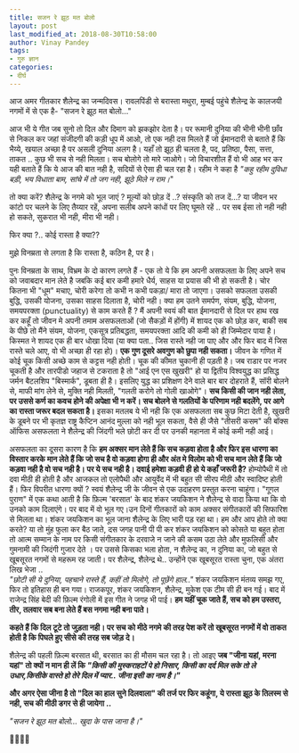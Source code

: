 ```yaml
---
title: सजन रे झूठ मत बोलो
layout: post
last_modified_at: 2018-08-30T10:58:00
author: Vinay Pandey
tags:
- गुरु ज्ञान
categories:
- दीर्घ
---
```

आज अमर गीतकार शैलेन्द्र का जन्मदिवस। रावलपिंडी से बरास्ता मथुरा, मुम्बई पहुंचे शैलेन्द्र के कालजयी नगमों में से एक है- "सजन रे झूठ मत बोलो..."

आज भी ये गीत जब सुनो तो दिल और दिमाग को झकझोर देता है। पर रूमानी दुनिया की भीनी भीनी छाँव से निकल कर जहां संजीदगी की कड़ी धूप में आओ, तो एक नही दस मिलते हैं जो ईमानदारी से बताते हैं कि भैय्ये, खयाल अच्छा है पर असली दुनिया अलग है। यहाँ तो झूठ ही चलता है, पद, प्रतिष्ठा, पैसा, सत्ता, ताकत .. कुछ भी सच से नही मिलता। सच बोलोगे तो मारे जाओगे। जो विचारशील हैं वो भी आह भर कर यही बताते हैं कि ये आज की बात नही है, सदियों से ऐसा ही चल रहा है। रहीम ने कहा है *"कहु रहीम दुविधा बड़ी, भय विधाता बाम, सांचे में तो जग नही, झूठे मिले न राम।*"  

तो क्या करें? शैलेन्द्र के नगमे को भूल जाएं ? मूल्यों को छोड़ दें ..? संस्कृति को तज दें...? या जीवन भर कांटो पर चलने के लिए तैय्यार रहें, अपना सलीब अपने कांधों पर लिए घूमते रहें .. पर सब ईसा तो नही नही हो सकते, सुकरात भी नही, मीरा भी नही। 

 फिर क्या ?.. कोई रास्ता है क्या??

मुझे विनम्रता से लगता है कि रास्ता है, कठिन है, पर है। 

पुनः विनम्रता के साथ, विभ्रम के दो कारण लगते हैं - एक तो ये कि हम अपनी असफलता के लिए अपने सच को जवाबदार मान लेते है जबकि कई बार कमी हमारे धैर्य, साहस या प्रयास की भी हो सकती है। चोर कितना भी "धूम" मचाए, चोरी करेगा तो कभी न कभी पकड़ा/ मारा तो जाएगा। उसको सफलता उसकी बुद्धि, उसकी योजना, उसका साहस दिलाता है, चोरी नही। क्या हम उतने समर्पण, संयम, बुद्धि, योजना, समयपरक्ता (punctuality) से काम करते हैं ? मैं अपनी स्वयं की बात ईमानदारी से दिल पर हाथ रख कर कहूँ तो जीवन मे अपनी तमाम असफलताओं (जो सैकड़ों में होंगी) में शायद एक को छोड़ कर, बाकी सब के पीछे तो मैंने संयम, योजना, एकसूत्र प्रतिबद्धता,  समयपरक्ता आदि की कमी को ही जिम्मेदार पाया है। किस्मत ने शायद एक ही बार धोखा दिया (या क्या पता.. जिस रास्ते नही जा पाए और और फिर बाद में जिस रास्ते चले आए, वो भी अच्छा ही रहा हो)। 
**एक गुण दूसरे अवगुण को छुपा नही सकता।** जीवन के गणित में कोई चूक किसी अच्छे काम से कट्टस नही होती। चूक की कीमत चुकानी ही पड़ती है। जब राडार पर नजर चूकती है और तारपीडो जहाज से टकराता है तो "आई एन एस खुखरी" हो या द्वितीय विश्वयुद्ध का प्रसिद्ध जर्मन बैटलशिप "बिस्मार्क", डूबता ही है। इसलिए युद्ध का प्रशिक्षण देने वाले बार बार दोहराते हैं, सॉरी बोलने से, माफी मांग लेने से, मुक्ति नही मिलती, "गलती करोगे तो गोली खाओगे"। **सच किसी की जान नही लेता, पर उससे कर्ण का कवच होने की अपेक्षा भी न करें। सच बोलने से गलतियों के परिणाम नही बदलेंगे, पर आगे का रास्ता जरूर बदल सकता है।** इसका मतलब ये भी नही कि एक असफलता सब कुछ मिटा देती है, खुखरी के डूबने पर भी कृतज्ञ राष्ट्र कैप्टिन आनंद मुल्ला को नही भूल सकता, वैसे ही जैसे "तीसरी कसम" की बॉक्स ऑफिस असफलता ने शैलेन्द्र की जिंदगी भले छोटी कर दी पर उनकी महानता में कोई कमी नही आई।

असफलता का दूसरा कारण है कि **हम अक्सर मान लेते हैं कि सच कड़वा होता है और फिर इस धारणा का विस्तार करके मान लेते हैं कि जो सच है वो कड़वा होगा ही और अंत मे विलोम को भी सच मान लेते हैं कि जो कड़वा नही है वो सच नही है। पर ये सच नही है। दवाई हमेशा कड़वी ही हो ये कहाँ जरूरी है?** होम्योपैथी में तो दवा मीठी ही होती है और आजकल तो एलोपैथी और आयुर्वेद में भी बहुत सी सीरप मीठी और स्वादिष्ट होती हैं। फिर विपरीत धारणा क्यों ? 
स्वयं शैलेन्द्र जी के जीवन से एक उदाहरण प्रस्तुत करना चाहूंगा। "गूगल पुराण" में एक कथा आती है कि फ़िल्म 'बरसात' के बाद शंकर जयकिशन ने शैलेन्द्र से वादा किया था कि वो उनको काम दिलाएंगे। पर बाद में वो भूल गए।उन दिनों गीतकारों को काम अक्सर संगीतकारों की सिफारिश से मिलता था। शंकर जयकिशन का भूल जाना शैलेन्द्र के लिए भारी पड़ रहा था। हम और आप होते तो क्या करते? या तो मुंह फुला कर बैठ जाते, दस जगह पानी पी पी कर शंकर जयकिशन को कोसते या बहुत होता तो आत्म सम्मान के नाम पर किसी संगीतकार के दरवाजे न जाने की कसम उठा लेते और  मुफलिसी और गुमनामी की जिदंगी गुजार देते । पर उससे किसका भला होता, न शैलेन्द्र का, न दुनिया का, जो बहुत से खूबसूरत नगमों से महरूम रह जाती। पर शैलेन्द्र, शैलेन्द्र थे.. उन्होंने एक खूबसूरत रास्ता चुना, एक अंतरा लिख भेजा ..  
*"छोटी सी ये दुनिया, पहचाने रास्ते हैं,* 
*कहीं तो मिलोगे, तो पूछेंगे हाल.."*
शंकर जयकिशन मंतव्य समझ गए, फिर तो इतिहास ही बन गया। राजकपूर, शंकर जयकिशन, शैलेन्द्र, मुकेश एक टीम सी ही बन गई। बाद में राजेन्द्र सिंह बेदी की फ़िल्म रंगोली में इस गीत ने जगह भी पाई। **हम यहीं चूक जाते हैं, सच को हम उस्तरा, तीर, तलवार सब बना लेते हैं बस नगमा नही बना पाते।**

**कहते हैं कि दिल टूटे तो जुड़ता नही। पर सच को मीठे नगमे की तरह पेश करें तो खूबसूरत नगमों में वो ताकत होती है कि पिघले हुए सीसे की तरह सब जोड़ दे।** 

शैलेन्द्र की पहली फ़िल्म बरसात थी, बरसात का ही मौसम चल रहा है। तो आइए **जब "जीना यहां, मरना यहां" तो क्यों न मान ही लें कि *"किसी की मुस्कराहटों पे हो निसार, किसी का दर्द मिल सके तो ले उधार,किसीके वास्ते हो तेरे दिल में प्यार.. जीना इसी का नाम है।"***

**और अगर ऐसा जीना है तो  "दिल का हाल सुने दिलवाला" की तर्ज पर फिर कहूंगा, ये रास्ता झूठ के तिलस्म से नही, सच की मीठी डगर से ही जायेगा ..**

*"सजन रे झूठ मत बोलो...* 
*खुदा के पास जाना है।"*

🙏🌷🌷🙏


